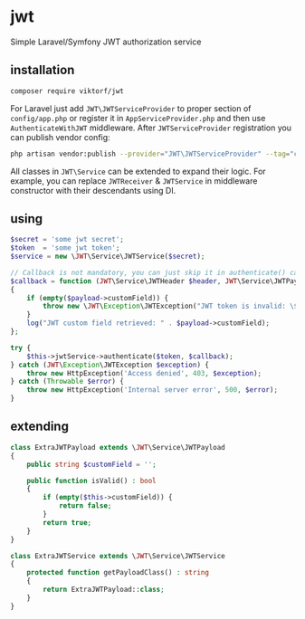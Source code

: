 # jwt
Simple Laravel/Symfony JWT authorization service

## installation
```bash
composer require viktorf/jwt
``` 
For Laravel just add `JWT\JWTServiceProvider` to proper section of `config/app.php` or register it in `AppServiceProvider.php` 
and then use `AuthenticateWithJWT` middleware. After `JWTServiceProvider` registration you can publish vendor config:
```bash
php artisan vendor:publish --provider="JWT\JWTServiceProvider" --tag="config"
``` 

All classes in `JWT\Service` can be extended to expand their logic.
For example, you can replace `JWTReceiver` & `JWTService` in middleware constructor with their descendants using DI.

## using

```php
$secret = 'some jwt secret';
$token  = 'some jwt token';
$service = new \JWT\Service\JWTService($secret);

// Callback is not mandatory, you can just skip it in authenticate() call
$callback = function (JWT\Service\JWTHeader $header, JWT\Service\JWTPayload $payload) 
{
    if (empty($payload->customField)) {
        throw new \JWT\Exception\JWTException("JWT token is invalid: \$payload->customField is needed");
    }
    log("JWT custom field retrieved: " . $payload->customField);
};

try {
    $this->jwtService->authenticate($token, $callback);
} catch (JWT\Exception\JWTException $exception) {
    throw new HttpException('Access denied', 403, $exception);
} catch (Throwable $error) {
    throw new HttpException('Internal server error', 500, $error);
}
```

## extending
```php
class ExtraJWTPayload extends \JWT\Service\JWTPayload
{
    public string $customField = '';

    public function isValid() : bool
    {
        if (empty($this->customField)) {
            return false;
        }
        return true;
    }
}

class ExtraJWTService extends \JWT\Service\JWTService
{
    protected function getPayloadClass() : string
    {
        return ExtraJWTPayload::class;
    }
}
```